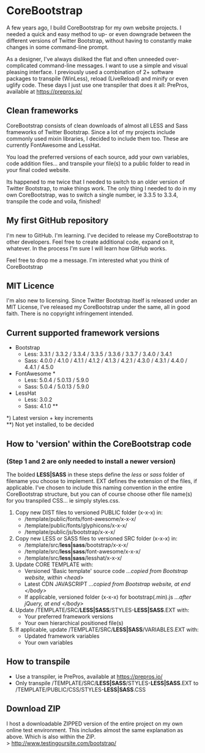 # CoreBootstrap
A few years ago, I build CoreBootstrap for my own website projects. I needed a quick and easy method to up-
or even downgrade between the different versions of Twitter Bootstrap, without having to constantly make
changes in some command-line prompt.

As a designer, I've always disliked the flat and often unneeded over-complicated command-line messages. I
want to use a simple and visual pleasing interface. I previously used a combination of 2+ software packages
to transpile (WinLess), reload (LiveReload) and minify or even uglify code. These days I just use one transpiler
that does it all: PrePros, available at https://prepros.io/

## Clean frameworks
CoreBootstrap consists of clean downloads of almost all LESS and Sass frameworks of Twitter Bootstrap. Since
a lot of my projects include commonly used mixin libraries, I decided to include them too. These are currently
FontAwesome and LessHat.

You load the preferred versions of each source, add your own variables, code addition files... and transpile 
your file(s) to a public folder to read in your final coded website.

Its happened to me twice that I needed to switch to an older version of Twitter Bootstrap, to make things
work. The only thing I needed to do in my own CoreBootstrap, was to switch a single number, ie 3.3.5 to 3.3.4,
transpile the code and voila, finished!

## My first GitHub repository
I'm new to GitHub. I'm learning. I've decided to release my CoreBootstrap to other developers. Feel free to
create additional code, expand on it, whatever. In the process I'm sure I will learn how GitHub works.

Feel free to drop me a message. I'm interested what you think of CoreBootstrap

## MIT Licence
I'm also new to licensing. Since Twitter Bootstrap itself is released under an MIT License, I've released my
CoreBootstrap under the same, all in good faith. There is no copyright infringement intended.

## Current supported framework versions
- Bootstrap
  - Less: 3.3.1 / 3.3.2 / 3.3.4 / 3.3.5 / 3.3.6 / 3.3.7 / 3.4.0 / 3.4.1
  - Sass: 4.0.0 / 4.1.0 / 4.1.1 / 4.1.2 / 4.1.3 / 4.2.1 / 4.3.0 / 4.3.1 / 4.4.0 / 4.4.1 / 4.5.0
- FontAwesome *
  - Less: 5.0.4 / 5.0.13 / 5.9.0
  - Sass: 5.0.4 / 5.0.13 / 5.9.0
- LessHat
  - Less: 3.0.2
  - Sass: 4.1.0 **

\*)  Latest version + key increments<br>
\*\*) Not yet installed, to be decided

## How to 'version' within the CoreBootstrap code
### (Step 1 and 2 are only needed to install a newer version)

The bolded **LESS|SASS** in these steps define the *less* or *sass* folder of filename you choose to implement.
EXT defines the extension of the files, if applicable. I've chosen to include this naming convention in the
entire CoreBootstrap structure, but you can of course choose other file name(s) for you transpiled CSS... ie
simply styles.css.

1. Copy new DIST files to versioned PUBLIC folder (x-x-x) in:
   * /template/public/fonts/font-awesome/x-x-x/
   * /template/public/fonts/glyphicons/x-x-x/
   * /template/public/js/bootstrap/x-x-x/
2. Copy new LESS or SASS files to versioned SRC folder (x-x-x) in:
   * /template/src/**less|sass**/bootstrap/x-x-x/
   * /template/src/**less|sass**/font-awesome/x-x-x/
   * /template/src/**less|sass**/lesshat/x-x-x/
3. Update CORE TEMPLATE with:
   * Versioned 'Basic template' source code *...copied from Bootstrap website, within \<head\>*
   * Latest CDN JAVASCRIPT *...copied from Bootstrap website, at end \</body\>*
   * If applicable, versioned folder (x-x-x) for bootstrap(.min).js *...after jQuery, at end \</body\>*
4. Update /TEMPLATE/SRC/**LESS|SASS**/STYLES-**LESS|SASS**.EXT with:
   * Your preferred framework versions
   * Your own hierarchical positioned file(s)
5. If applicable, update /TEMPLATE/SRC/**LESS|SASS**/VARIABLES.EXT with:
   * Updated framework variables
   * Your own variables

## How to transpile
- Use a transpiler, ie PrePros, available at https://prepros.io/
- Only transpile /TEMPLATE/SRC/**LESS|SASS**/STYLES-**LESS|SASS**.EXT to /TEMPLATE/PUBLIC/CSS/STYLES-**LESS|SASS**.CSS

## Download ZIP
I host a downloadable ZIPPED version of the entire project on my own online test environment. This includes
almost the same explanation as above. Which is also within the ZIP.<br>
\> http://www.testingoursite.com/bootstrap/
